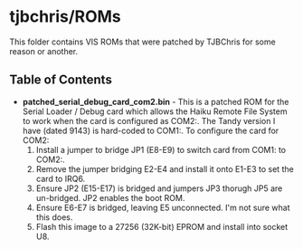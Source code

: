 # tjbchris/ROMs

This folder contains VIS ROMs that were patched by TJBChris for some reason or another.   

## Table of Contents

* **patched_serial_debug_card_com2.bin** - This is a patched ROM for the Serial Loader / Debug card which allows the Haiku Remote File System to work when the card is configured as COM2:.  The Tandy version I have (dated 9143) is hard-coded to COM1:.  To configure the card for COM2:
	1. Install a jumper to bridge JP1 (E8-E9) to switch card from COM1: to COM2:.
	1. Remove the jumper bridging E2-E4 and install it onto E1-E3 to set the card to IRQ6.
	1. Ensure JP2 (E15-E17) is bridged and jumpers JP3 thorugh JP5 are un-bridged.  JP2 enables the boot ROM.
	1. Ensure E6-E7 is bridged, leaving E5 unconnected.  I'm not sure what this does.
	1. Flash this image to a 27256 (32K-bit) EPROM and install into socket U8.